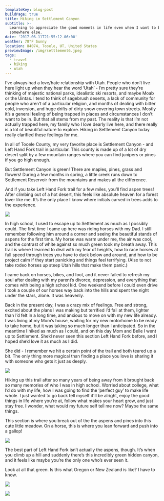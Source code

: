 ```yaml
---
templateKey: blog-post
buildPage: true
title: Hiking in Settlement Canyon
subtitle: >-
  Learning to appreciate the good moments in life even when I want to be
  somewhere else.
date: '2017-06-11T21:55:12-06:00'
weather: 70°F Sunny
location: 84074, Tooele, UT, United States
previewImage: /img/settlement6.jpeg
tags:
  - travel
  - hiking
  - utah
---
```


I’ve always had a love/hate relationship with Utah. People who don’t live here light up when they hear the word ‘Utah’ - I’m pretty sure they’re thinking of majestic national parks, idealistic ski resorts, and maybe Moab or the Uintas. I tend to think of sagebrush deserts, a lack of community for people who aren’t of a particular religion, and months of dealing with bitter cold, inversion, and huge drifts of dirty snow covering town streets. Mostly it’s a general feeling of being trapped in places and circumstances I don’t want to be in. But that all stems from my past. The reality is that I’m not actually trapped here, my family who I love dearly live here, and there really is a lot of beautiful nature to explore. Hiking in Settlement Canyon today really clarified these feelings for me.

In all of Tooele County, my very favorite place is Settlement Canyon - and Left Hand Fork trail in particular. This county is made up of a lot of dry desert split by a few mountain ranges where you can find junipers or pines if you go high enough.

<styled-image options="medium center" src="/img/rush-valley.jpeg"></styled-image>

But Settlement Canyon is green! There are maples, pines, grass and flowers! During a few months in spring, a little creek runs down to Settlement Reservoir from the mountains and makes all the difference.

<two-column-image-grid imageURLs='["/img/settlement1.jpeg", "/img/settlement2.jpeg"]'></two-column-image-grid>


And if you take Left Hand Fork trail for a few miles, you’ll find aspen trees! After climbing out of a hot desert, this feels like absolute heaven for a forest lover like me. It’s the only place I know where initials carved in trees adds to the experience.

![](/img/settlement3.jpeg)

In high school, I used to escape up to Settlement as much as I possibly could. The first time I came up here was riding horses with my Dad. I still remember following him around a corner and seeing the beautiful stands of aspens for the first time. My horse was warm under me, the air was cool, and the contrast of white against so much green took my breath away. This trail is where I learned to deal with my fear of heights, how to race horses at full speed through trees you have to duck below and around, and how to be project calm if they start panicking and things feel terrifying. (Also to not take rodeo horses up steep Utah hills that make them panic.)

I came back on horses, bikes, and foot, and it never failed to refresh my soul after dealing with my parent’s divorce, depression, and everything that comes with being a high school kid. One weekend before I could even drive I took a couple of our horses way back into the hills and spent the night under the stars, alone. It was heavenly.

Back in the present day, I was a crazy mix of feelings. Free and strong, excited about the plans I was making but terrified I’d fail at them, lighter than I’d felt in a long time, and anxious to move on with my new life already. I was living at my Mom’s house, waiting for my new motorhome to be ready to take home, but it was taking so much longer than I anticipated. So in the meantime I hiked as much as I could, and on this day Mom and Belle I went up to Settlement. She’d never seen this section Left Hand Fork before, and I hoped she’d love it as much as I did.

She did - I remember we hit a certain point of the trail and both teared up a bit. The only thing more magical than finding a place you love is sharing it with someone who gets it just as deeply.

![](/img/settlement4.jpeg)

Hiking up this trail after so many years of being away from it brought back so many memories of who I was in high school. Worried about college, what I’d do with my life, how I was going to find the ‘perfect guy’ to make life whole. I just wanted to go back tell myself it'll be alright, enjoy the good things in life where you’re at, follow what makes your heart grow, and just stay free. I wonder, what would my future self tell me now? Maybe the same things.

This section is where you break out of the the aspens and pines into this cute little meadow. On a horse, this is where you lean forward and push into a gallop!

![](/img/settlement5)

The best part of Left Hand Fork isn’t actually the aspens, though. It’s when you climb up a hill and suddenly there’s this incredibly green hidden canyon, and it feels like maybe you’re the only one who’s ever seen it.

Look at all that green. Is this what Oregon or New Zealand is like? I have to know.

![](/img/settlement6.jpeg)

![](/img/settlement7)
